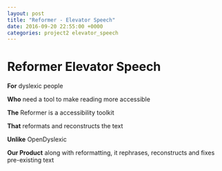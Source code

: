 ```yaml
---
layout: post
title: "Reformer - Elevator Speech"
date: 2016-09-20 22:55:00 +0000
categories: project2 elevator_speech
---
```


# Reformer Elevator Speech

**For** dyslexic people 

**Who** need a tool to make reading more accessible 

**The** Reformer is a accessibility toolkit 

**That** reformats and reconstructs the text 

**Unlike** OpenDyslexic

**Our Product** along with reformatting, it rephrases, reconstructs and fixes pre-existing text
